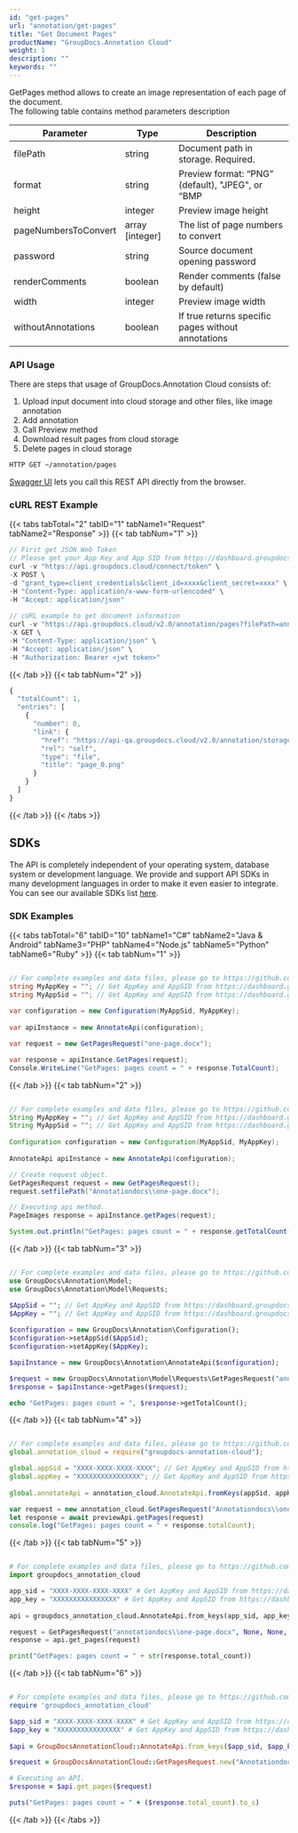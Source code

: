 ```yaml
---
id: "get-pages"
url: "annotation/get-pages"
title: "Get Document Pages"
productName: "GroupDocs.Annotation Cloud"
weight: 1
description: ""
keywords: ""
---
```


GetPages method allows to create an image representation of each page of the document.  
The following table contains method parameters description

Parameter|Type|Description
---|---|---
filePath|string|Document path in storage. Required.
format|string|Preview format: “PNG” (default), "JPEG", or “BMP
height|integer|Preview image height
pageNumbersToConvert|array [integer]|The list of page numbers to convert
password|string|Source document opening password
renderComments|boolean|Render comments (false by default)
width|integer|Preview image width
withoutAnnotations|boolean|If true returns specific pages without annotations

### API Usage ###

There are steps that usage of GroupDocs.Annotation Cloud consists of:

1. Upload input document into cloud storage and other files, like image annotation
1. Add annotation
1. Call Preview method
1. Download result pages from cloud storage
1. Delete pages in cloud storage

```html
HTTP GET ~/annotation/pages
```

[Swagger UI](https://apireference.groupdocs.cloud/annotation/) lets you call this REST API directly from the browser.

### cURL REST Example ###

{{< tabs tabTotal="2" tabID="1" tabName1="Request" tabName2="Response" >}}
{{< tab tabNum="1" >}}

```javascript
// First get JSON Web Token
// Please get your App Key and App SID from https://dashboard.groupdocs.cloud/#/apps. Kindly place App Key in "client_secret" and App SID in "client_id" argument.
curl -v "https://api.groupdocs.cloud/connect/token" \
-X POST \
-d "grant_type=client_credentials&client_id=xxxx&client_secret=xxxx" \
-H "Content-Type: application/x-www-form-urlencoded" \
-H "Accept: application/json"
  
// cURL example to get document information
curl -v "https://api.groupdocs.cloud/v2.0/annotation/pages?filePath=annotationdocs%2Fone-page.docx" \
-X GET \
-H "Content-Type: application/json" \
-H "Accept: application/json" \
-H "Authorization: Bearer <jwt token>"
```

{{< /tab >}}
{{< tab tabNum="2" >}}

```javascript
{
  "totalCount": 1,
  "entries": [
    {
      "number": 0,
      "link": {
        "href": "https://api-qa.groupdocs.cloud/v2.0/annotation/storage/file/one-page_docx/page_0.png",
        "rel": "self",
        "type": "file",
        "title": "page_0.png"
      }
    }
  ]
}
```

{{< /tab >}}
{{< /tabs >}}

## SDKs ##

The API is completely independent of your operating system, database system or development language. We provide and support API SDKs in many development languages in order to make it even easier to integrate. You can see our available SDKs list [here](https://github.com/groupdocs-annotation-cloud).

### SDK Examples ###

{{< tabs tabTotal="6" tabID="10" tabName1="C#" tabName2="Java  & Android" tabName3="PHP" tabName4="Node.js" tabName5="Python" tabName6="Ruby" >}} {{< tab tabNum="1" >}}

```csharp

// For complete examples and data files, please go to https://github.com/groupdocs-annotation-cloud/groupdocs-annotation-cloud-dotnet-samples
string MyAppKey = ""; // Get AppKey and AppSID from https://dashboard.groupdocs.cloud
string MyAppSid = ""; // Get AppKey and AppSID from https://dashboard.groupdocs.cloud
  
var configuration = new Configuration(MyAppSid, MyAppKey);
  
var apiInstance = new AnnotateApi(configuration);

var request = new GetPagesRequest("one-page.docx");

var response = apiInstance.GetPages(request);
Console.WriteLine("GetPages: pages count = " + response.TotalCount);

```

{{< /tab >}} {{< tab tabNum="2" >}}

```java

// For complete examples and data files, please go to https://github.com/groupdocs-annotation-cloud/groupdocs-annotation-cloud-java-samples
String MyAppKey = ""; // Get AppKey and AppSID from https://dashboard.groupdocs.cloud
String MyAppSid = ""; // Get AppKey and AppSID from https://dashboard.groupdocs.cloud
  
Configuration configuration = new Configuration(MyAppSid, MyAppKey);
  
AnnotateApi apiInstance = new AnnotateApi(configuration);

// Create request object.
GetPagesRequest request = new GetPagesRequest();
request.setfilePath("Annotationdocs\\one-page.docx");

// Executing api method.
PageImages response = apiInstance.getPages(request);

System.out.println("GetPages: pages count = " + response.getTotalCount());

```

{{< /tab >}} {{< tab tabNum="3" >}}

```php

// For complete examples and data files, please go to https://github.com/groupdocs-annotation-cloud/groupdocs-annotation-cloud-php-samples
use GroupDocs\Annotation\Model;
use GroupDocs\Annotation\Model\Requests;

$AppSid = ""; // Get AppKey and AppSID from https://dashboard.groupdocs.cloud
$AppKey = ""; // Get AppKey and AppSID from https://dashboard.groupdocs.cloud
  
$configuration = new GroupDocs\Annotation\Configuration();
$configuration->setAppSid($AppSid);
$configuration->setAppKey($AppKey);

$apiInstance = new GroupDocs\Annotation\AnnotateApi($configuration);

$request = new GroupDocs\Annotation\Model\Requests\GetPagesRequest("annotationdocs\\one-page.docx");
$response = $apiInstance->getPages($request);

echo "GetPages: pages count = ", $response->getTotalCount();

```

{{< /tab >}} {{< tab tabNum="4" >}}

```javascript

// For complete examples and data files, please go to https://github.com/groupdocs-annotation-cloud/groupdocs-annotation-cloud-node-samples
global.annotation_cloud = require("groupdocs-annotation-cloud");

global.appSid = "XXXX-XXXX-XXXX-XXXX"; // Get AppKey and AppSID from https://dashboard.groupdocs.cloud
global.appKey = "XXXXXXXXXXXXXXXX"; // Get AppKey and AppSID from https://dashboard.groupdocs.cloud
  
global.annotateApi = annotation_cloud.AnnotateApi.fromKeys(appSid, appKey);

var request = new annotation_cloud.GetPagesRequest("Annotationdocs\\one-page.docx");
let response = await previewApi.getPages(request)
console.log("GetPages: pages count = " + response.totalCount);

```

{{< /tab >}} {{< tab tabNum="5" >}}

```python

# For complete examples and data files, please go to https://github.com/groupdocs-annotation-cloud/groupdocs-annotation-cloud-python-samples
import groupdocs_annotation_cloud

app_sid = "XXXX-XXXX-XXXX-XXXX" # Get AppKey and AppSID from https://dashboard.groupdocs.cloud
app_key = "XXXXXXXXXXXXXXXX" # Get AppKey and AppSID from https://dashboard.groupdocs.cloud
  
api = groupdocs_annotation_cloud.AnnotateApi.from_keys(app_sid, app_key)

request = GetPagesRequest("annotationdocs\\one-page.docx", None, None, None, None, None, None, None)
response = api.get_pages(request)

print("GetPages: pages count = " + str(response.total_count))
```

{{< /tab >}} {{< tab tabNum="6" >}}

```ruby

# For complete examples and data files, please go to https://github.com/groupdocs-annotation-cloud/groupdocs-annotation-cloud-ruby-samples
require 'groupdocs_annotation_cloud'

$app_sid = "XXXX-XXXX-XXXX-XXXX" # Get AppKey and AppSID from https://dashboard.groupdocs.cloud
$app_key = "XXXXXXXXXXXXXXXX" # Get AppKey and AppSID from https://dashboard.groupdocs.cloud
  
$api = GroupDocsAnnotationCloud::AnnotateApi.from_keys($app_sid, $app_key)

$request = GroupDocsAnnotationCloud::GetPagesRequest.new("Annotationdocs\\one-page.docx", nil, nil, nil, nil, nil, nil, "")

# Executing an API.
$response = $api.get_pages($request)

puts("GetPages: pages count = " + ($response.total_count).to_s)

```

{{< /tab >}} {{< /tabs >}}
